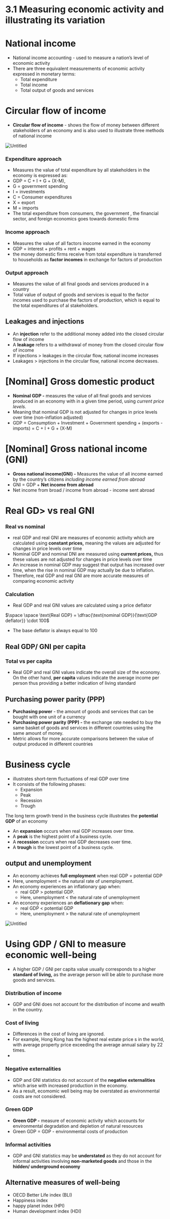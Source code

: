 # 3.1 Measuring economic activity and illustrating its variation

# National income

- National income accounting - used to measure a nation’s level of economic activity
- There are three equivalent measurements of economic activity expressed in monetary terms:
    - Total expenditure
    - Total income
    - Total output of goods and services

# Circular flow of income

- **Circular flow of income** - shows the flow of money between different stakeholders of an economy and is also used to illustrate three methods of national income

![Untitled](3%201%20Measuring%20economic%20activity%20and%20illustrating%20i%2007e4a077f0d1422eaff9a976e3690156/Untitled.png)

### Expenditure approach

- Measures the value of total expenditure by all stakeholders in the economy is expressed as:
- GDP = C + I + G + (X-M),
- G = government spending
- I = investments
- C = Consumer expenditures
- X = export
- M = imports
- The total expenditure from consumers, the government , the financial sector, and foreign economics goes towards domestic firms

### Income approach

- Measures the value of all factors inocome earned in the economy
- GDP = interest + profits + rent + wages
- the money domestic firms receive from total expenditure is transferred to households as **factor incomes** in exchange for factors of production

### Output approach

- Measures the value of all final goods and services produced in a country
- Total value of output of goods and services is equal to the factor incomes used to purchase the factors of production, which is equal to the total expenditures of al stakeholders.

## Leakages and injections

- An **injection** refer to the additional money added into the closed circular flow of income
- A **leakage** refers to a withdrawal of money from the closed circular flow of income
- If injections > leakages in the circular flow, national income increases
- Leakages > injections in the circular flow, national income decreases.

# [Nominal] Gross domestic product

- **Nominal GDP -** measures the value of all final goods and services produced in an economy with in a given time period, using *current price levels.*
- Meaning that nominal GDP is not adjusted for changes in price levels over time (non-inflation adjusted)
- GDP = Consumption + Investment + Government spending + (exports - imports)  = C + I + G + (X-M)

# [Nominal] Gross national income (GNI)

- **Gross national income(GNI) -** Measures the value of all income earned by the country’s citizens *including income earned from abroad*
- GNI = GDP + **Net income from abroad**
- Net income from broad / income from abroad - income sent abroad

# Real GD> vs real GNI

### Real vs nominal

- real GDP and real GNI are measures of economic activity which are calculated using **constant prices,** meaning the values are adjusted for changes in price levels over time
- Nominal GDP and nominal DNI are measured using **current prices,** thus these values are not adjusted for changes in price levels over time
- An increase in nominal GDP may suggest that output has increased over time, when the rise in nominal GDP may actually be due to inflation.
- Therefore, real GDP and real GNI are more accurate measures of comparing economic activity

### Calculation

- Real GDP and real GNI values are calculated using a price deflator

$\space \space \text{Real GDP} = \dfrac{\text{nominal GDP}}{\text{GDP deflator}} \cdot 100$

- The base deflator is always equal to 100

## Real GDP/ GNI per capita

### Total vs per capita

- Real GDP and real GNI values indicate the overall size of the economy. On the other hand, **per capita** values indicate the average income per person thus providing a better indication of living standard

## Purchasing power parity (PPP)

- **Purchasing power** - the amount of goods and services that can be bought with one unit of a currency
- **Purchasing power parity (PPP) -** the exchange rate needed to buy the same basket of goods and services in different countries using the same amount of money.
- Metric allows for more accurate comparisons between the value of output produced in different countries

# Business cycle

- illustrates short-term fluctuations of real GDP over time
- It consists of the following phases:
    - Expansion
    - Peak
    - Recession
    - Trough

The long term growth trend in the business cycle illustrates the **potential GDP** of an economy

- An **expansion** occurs when real GDP increases over time.
- A **peak** is the highest point of a business cycle.
- A **recession** occurs when real GDP decreases over time.
- A **trough** is the lowest point of a business cycle.

## output and unemployment

- An economy achieves **full employment** when real GDP = potential GDP
- Here, unemployment = the natural rate of unemployment.
- An economy experiences an inflationary gap when:
    - real GDP > potential GDP.
    - Here, unemployment < the natural rate of unemployment
- An economy experiences an **deflationary gap** when:
    - real GDP < potential GDP
    - Here, unemployment > the natural rate of unemployment

![Untitled](3%201%20Measuring%20economic%20activity%20and%20illustrating%20i%2007e4a077f0d1422eaff9a976e3690156/Untitled%201.png)

# Using GDP / GNI to measure economic well-being

- A higher GDP / GNI  per capita value usually corresponds to a higher **standard of living,** as the average person will be able to purchase more goods and services.

### Distribution of income

- GDP and GNI does not account for the distribution of income and wealth in the country.

### Cost of living

- Differences in the cost of living are ignored.
- For example, Hong Kong has the highest real estate price s in the world, with average property price exceeding the average annual salary by 22 times.
- 

### Negative externalities

- GDP and GNI statistics do not account of the **negative externalities** which arise with increased production in the economy.
- As a result, ecomomic well being may be overstated as environmental costs are not considered.

### Green GDP

- **Green GDP -** measure of economic activity which accounts for environmental degradation and depletion of natural resources
- Green GDP = GDP - environmental costs of production

### Informal activities

- GDP and GNI statistics may be **understated** as they do not account for informal activities involving **non-marketed goods** and those in the **hidden/ underground economy**

## Alternative measures of well-being

- OECD Better Life index (BLI)
- Happiness index
- happy planet index (HPI)
- Human development index (HDI)